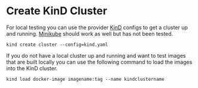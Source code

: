 # Create KinD Cluster

For local testing you can use the provider [KinD](https://kind.sigs.k8s.io/) configs to get a cluster up and running. [Minikube](https://minikube.sigs.k8s.io/docs/start/?arch=%2Fmacos%2Fx86-64%2Fstable%2Fbinary+download) should work as well but has not been tested. 

```
kind create cluster --config=kind.yaml
```

If you do not have a local cluster up and running and want to test images that are built locally you can use the following command to load the images into the KinD cluster.

```
kind load docker-image imagename:tag --name kindclustername
```